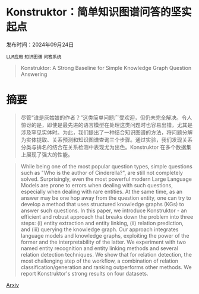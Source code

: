 # Konstruktor：简单知识图谱问答的坚实起点

发布时间：2024年09月24日

`LLM应用` `知识图谱` `问答系统`

> Konstruktor: A Strong Baseline for Simple Knowledge Graph Question Answering

# 摘要

> 尽管“谁是灰姑娘的作者？”这类简单问题广受欢迎，但仍未完全解决。令人惊讶的是，即使是最先进的语言模型在处理这类问题时也容易出错，尤其是涉及罕见实体时。为此，我们提出了一种结合知识图谱的方法，将问题分解为实体提取、关系预测和知识图谱查询三个步骤。通过实验，我们发现关系分类与排名的结合在关系检测中表现尤为出色。Konstruktor 在多个数据集上展现了强大的性能。

> While being one of the most popular question types, simple questions such as "Who is the author of Cinderella?", are still not completely solved. Surprisingly, even the most powerful modern Large Language Models are prone to errors when dealing with such questions, especially when dealing with rare entities. At the same time, as an answer may be one hop away from the question entity, one can try to develop a method that uses structured knowledge graphs (KGs) to answer such questions. In this paper, we introduce Konstruktor - an efficient and robust approach that breaks down the problem into three steps: (i) entity extraction and entity linking, (ii) relation prediction, and (iii) querying the knowledge graph. Our approach integrates language models and knowledge graphs, exploiting the power of the former and the interpretability of the latter. We experiment with two named entity recognition and entity linking methods and several relation detection techniques. We show that for relation detection, the most challenging step of the workflow, a combination of relation classification/generation and ranking outperforms other methods. We report Konstruktor's strong results on four datasets.

[Arxiv](https://arxiv.org/abs/2409.15902)